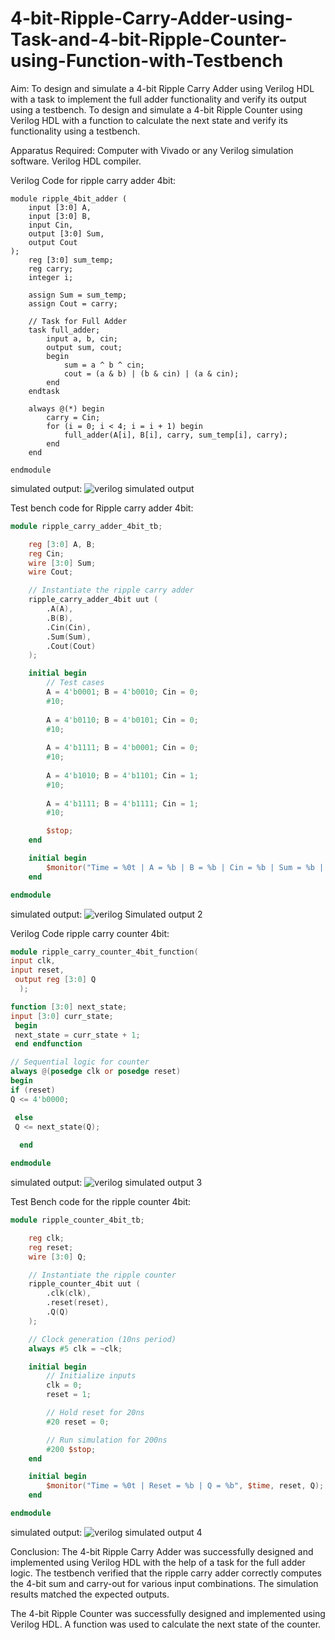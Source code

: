 # 4-bit-Ripple-Carry-Adder-using-Task-and-4-bit-Ripple-Counter-using-Function-with-Testbench
Aim:
To design and simulate a 4-bit Ripple Carry Adder using Verilog HDL with a task to implement the full adder functionality and verify its output using a testbench.
To design and simulate a 4-bit Ripple Counter using Verilog HDL with a function to calculate the next state and verify its functionality using a testbench.

Apparatus Required:
Computer with Vivado or any Verilog simulation software.
Verilog HDL compiler.

 Verilog Code for ripple carry adder 4bit:
```
module ripple_4bit_adder (
    input [3:0] A,
    input [3:0] B,
    input Cin,
    output [3:0] Sum,
    output Cout
);
    reg [3:0] sum_temp;
    reg carry;
    integer i;

    assign Sum = sum_temp;
    assign Cout = carry;

    // Task for Full Adder
    task full_adder;
        input a, b, cin;
        output sum, cout;
        begin
            sum = a ^ b ^ cin;
            cout = (a & b) | (b & cin) | (a & cin);
        end
    endtask

    always @(*) begin
        carry = Cin;
        for (i = 0; i < 4; i = i + 1) begin
            full_adder(A[i], B[i], carry, sum_temp[i], carry);
        end
    end

endmodule
```
simulated output:
            ![verilog simulated output](https://github.com/user-attachments/assets/15756ec3-d477-4f18-aa37-2621050ff55a)


 Test bench code for Ripple carry adder 4bit:
```verilog
module ripple_carry_adder_4bit_tb;

    reg [3:0] A, B;
    reg Cin;
    wire [3:0] Sum;
    wire Cout;

    // Instantiate the ripple carry adder
    ripple_carry_adder_4bit uut (
        .A(A),
        .B(B),
        .Cin(Cin),
        .Sum(Sum),
        .Cout(Cout)
    );

    initial begin
        // Test cases
        A = 4'b0001; B = 4'b0010; Cin = 0;
        #10;
        
        A = 4'b0110; B = 4'b0101; Cin = 0;
        #10;
        
        A = 4'b1111; B = 4'b0001; Cin = 0;
        #10;
        
        A = 4'b1010; B = 4'b1101; Cin = 1;
        #10;
        
        A = 4'b1111; B = 4'b1111; Cin = 1;
        #10;

        $stop;
    end

    initial begin
        $monitor("Time = %0t | A = %b | B = %b | Cin = %b | Sum = %b | Cout = %b", $time, A, B, Cin, Sum, Cout);
    end

endmodule
```
simulated output:
          ![verilog Simulated output 2](https://github.com/user-attachments/assets/10c4608b-b2d1-48af-9d5b-14d99ee8dca9)


 Verilog Code ripple carry counter 4bit:
 ```verilog
module ripple_carry_counter_4bit_function(
 input clk,
 input reset,
  output reg [3:0] Q 
   );

 function [3:0] next_state; 
 input [3:0] curr_state;
  begin 
  next_state = curr_state + 1; 
  end endfunction

// Sequential logic for counter 
always @(posedge clk or posedge reset) 
begin 
if (reset)
 Q <= 4'b0000; 
 
  else 
  Q <= next_state(Q);
   
   end

endmodule
```
simulated output:
        ![verilog simulated output 3](https://github.com/user-attachments/assets/4cfb9115-f26e-4bf9-9f5a-9245ce0de345)


Test Bench code for the ripple counter 4bit:
```verilog
module ripple_counter_4bit_tb;

    reg clk;
    reg reset;
    wire [3:0] Q;

    // Instantiate the ripple counter
    ripple_counter_4bit uut (
        .clk(clk),
        .reset(reset),
        .Q(Q)
    );

    // Clock generation (10ns period)
    always #5 clk = ~clk;

    initial begin
        // Initialize inputs
        clk = 0;
        reset = 1;

        // Hold reset for 20ns
        #20 reset = 0;

        // Run simulation for 200ns
        #200 $stop;
    end

    initial begin
        $monitor("Time = %0t | Reset = %b | Q = %b", $time, reset, Q);
    end

endmodule
```
simulated output:
       ![verilog simulated output 4](https://github.com/user-attachments/assets/ac69b36d-c655-457f-9783-ddaa39e73dc1)


Conclusion:
The 4-bit Ripple Carry Adder was successfully designed and implemented using Verilog HDL with the help of a task for the full adder logic. The testbench verified that the ripple carry adder correctly computes the 4-bit sum and carry-out for various input combinations. The simulation results matched the expected outputs.

The 4-bit Ripple Counter was successfully designed and implemented using Verilog HDL. A function was used to calculate the next state of the counter.


